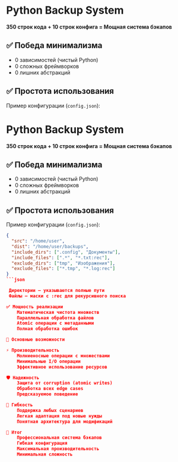 # Python Backup System
**350 строк кода + 10 строк конфига = Мощная система бэкапов**

## ✅ Победа минимализма
- 0 зависимостей (чистый Python) 
- 0 сложных фреймворков 
- 0 лишних абстракций

## ✅ Простота использования
Пример конфигурации (`config.json`):

# Python Backup System

**350 строк кода + 10 строк конфига = Мощная система бэкапов**

## ✅ Победа минимализма

- 0 зависимостей (чистый Python)  
- 0 сложных фреймворков  
- 0 лишних абстракций  

## ✅ Простота использования

Пример конфигурации (`config.json`):

```json
{
  "src": "/home/user",
  "dist": "/home/user/backups",
  "include_dirs": [".config", "Документы"],
  "include_files": [".*", "*.txt:rec"],
  "exclude_dirs": ["tmp", "Изображения"],
  "exclude_files": ["*.tmp", "*.log:rec"]
}
```json

 Директории — указываются полные пути
 Файлы — маски с :rec для рекурсивного поиска

✅ Мощность реализации
    Математическая чистота множеств
    Параллельная обработка файлов
    Atomic операции с метаданными
    Полная обработка ошибок

🎯 Основные возможности

⚡ Производительность
    Молниеносные операции с множествами
    Минимальные I/O операции
    Эффективное использование ресурсов

🛡️ Надежность
    Защита от corruption (atomic writes)
    Обработка всех edge cases
    Предсказуемое поведение

🔧 Гибкость
    Поддержка любых сценариев
    Легкая адаптация под новые нужды
    Понятная архитектура для модификаций

🚀 Итог
    Профессиональная система бэкапов
    Гибкая конфигурация
    Максимальная производительность
    Минимальная сложность
